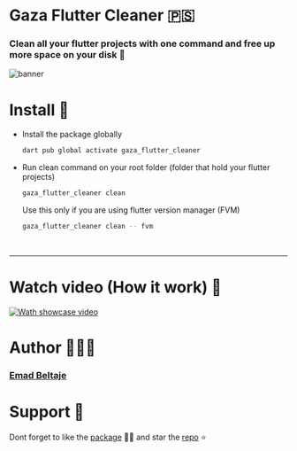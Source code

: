 # Gaza Flutter Cleaner 🇵🇸
### Clean all your flutter projects with one command and free up more space on your disk 🚀

![banner](https://github.com/user-attachments/assets/0b51abfc-395b-4be6-a382-4ee90ef54f84)


# Install 🍉
- Install the package globally

  ```bash
  dart pub global activate gaza_flutter_cleaner
  ```
- Run clean command on your root folder (folder that hold your flutter projects)

  ```bash
  gaza_flutter_cleaner clean
  ```
  Use this only if you are using flutter version manager (FVM)
  ```bash
  gaza_flutter_cleaner clean -- fvm
  ```

</br>

---

# Watch video (How it work) 🎥
[![Wath showcase video](https://img.youtube.com/vi/GMLD5upH-nM/0.jpg)](https://www.youtube.com/watch?v=GMLD5upH-nM)

# Author 👨🏻‍💻
### [Emad Beltaje](https://github.com/EmadBeltaje)

# Support 🧡
Dont forget to like the [package](https://pub.dev/packages/gaza_flutter_cleaner) 👍🏻 
and star the [repo](https://github.com/EmadBeltaje/gaza_flutter_cleaner) ⭐️
